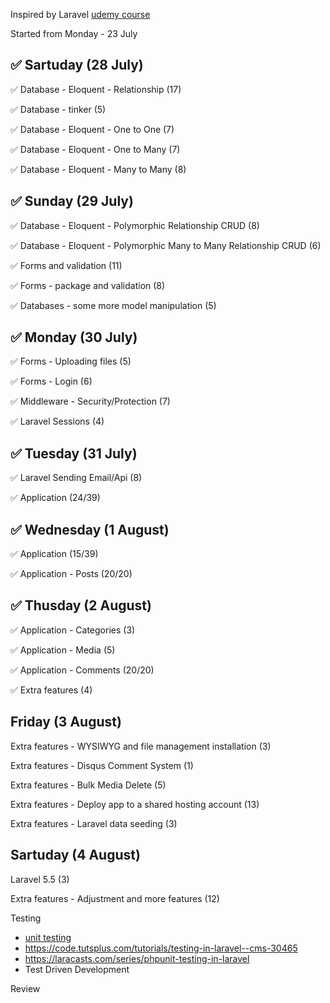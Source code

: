 Inspired by Laravel [udemy course](https://www.udemy.com/php-with-laravel-for-beginners-become-a-master-in-laravel/learn/v4/t/lecture/4872796?start=0)

Started from Monday - 23 July

## ✅ Sartuday (28 July)

✅ Database - Eloquent - Relationship (17)  

✅ Database - tinker (5)

✅ Database - Eloquent -  One to One (7)

✅ Database - Eloquent -  One to Many (7)

✅ Database - Eloquent -  Many to Many (8)

## ✅ Sunday (29 July)

✅  Database - Eloquent -  Polymorphic Relationship CRUD (8)

✅  Database - Eloquent -  Polymorphic Many to Many Relationship CRUD (6)

✅  Forms and validation (11)

✅ Forms - package and validation (8)

✅ Databases - some more model manipulation  (5)

## ✅ Monday (30 July)

✅ Forms - Uploading files (5)

✅ Forms - Login (6)

✅ Middleware - Security/Protection (7)

✅ Laravel Sessions (4)

## ✅  Tuesday (31 July)

✅ Laravel Sending Email/Api (8)

✅ Application (24/39) 

## ✅ Wednesday (1 August)

✅  Application (15/39) 

✅  Application - Posts (20/20) 

## ✅  Thusday (2 August)

✅   Application - Categories (3)

✅  Application - Media (5)

✅  Application - Comments (20/20)

✅  Extra features (4)

## Friday (3 August)

Extra features - WYSIWYG and file management installation (3)

Extra features - Disqus Comment System (1)

Extra features - Bulk Media Delete (5)

Extra features - Deploy app to a shared hosting account (13)

Extra features - Laravel data seeding (3)

## Sartuday (4 August)

Laravel 5.5 (3)

Extra features - Adjustment and more features (12)

Testing

- [unit testing](https://medium.com/@jsdecena/crud-unit-testing-in-laravel-5-ac286f592cfd)
- https://code.tutsplus.com/tutorials/testing-in-laravel--cms-30465
- https://laracasts.com/series/phpunit-testing-in-laravel 
- Test Driven Development

Review